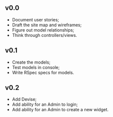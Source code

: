 ## v0.0

* Document user stories;
* Draft the site map and wireframes;
* Figure out model relationships;
* Think through controllers/views.

## v0.1

* Create the models;
* Test models in console;
* Write RSpec specs for models.

## v0.2

* Add Devise;
* Add ability for an Admin to login;
* Add ability for an Admin to create a new widget.

